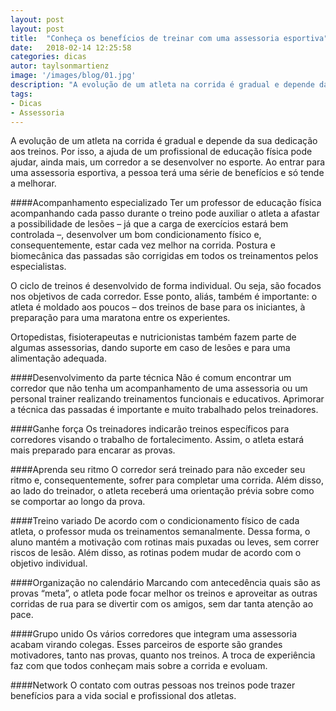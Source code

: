 ```yaml
---
layout: post
layout: post
title:  "Conheça os benefícios de treinar com uma assessoria esportiva"
date:   2018-02-14 12:25:58
categories: dicas
autor: taylsonmartienz
image: '/images/blog/01.jpg'
description: "A evolução de um atleta na corrida é gradual e depende da sua dedicação aos treinos. Por isso, a ajuda de um profissional de educação física pode ajudar, ainda mais, um corredor a se desenvolver no esporte. Ao entrar para uma assessoria esportiva, a pessoa terá uma série de benefícios e só tende a melhorar."
tags:
- Dicas
- Assessoria
---
```


A evolução de um atleta na corrida é gradual e depende da sua dedicação aos treinos. Por isso, a ajuda de um profissional de educação física pode ajudar, ainda mais, um corredor a se desenvolver no esporte. Ao entrar para uma assessoria esportiva, a pessoa terá uma série de benefícios e só tende a melhorar.

####Acompanhamento especializado
Ter um professor de educação física acompanhando cada passo durante o treino pode auxiliar o atleta a afastar a possibilidade de lesões – já que a carga de exercícios estará bem controlada –, desenvolver um bom condicionamento físico e, consequentemente, estar cada vez melhor na corrida. Postura e biomecânica das passadas são corrigidas em todos os treinamentos pelos especialistas.

O ciclo de treinos é desenvolvido de forma individual. Ou seja, são focados nos objetivos de cada corredor. Esse ponto, aliás, também é importante: o atleta é moldado aos poucos – dos treinos de base para os iniciantes, à preparação para uma maratona entre os experientes.

Ortopedistas, fisioterapeutas e nutricionistas também fazem parte de algumas assessorias, dando suporte em caso de lesões e para uma alimentação adequada.

####Desenvolvimento da parte técnica
Não é comum encontrar um corredor que não tenha um acompanhamento de uma assessoria ou um personal trainer realizando treinamentos funcionais e educativos. Aprimorar a técnica das passadas é importante e muito trabalhado pelos treinadores. 

####Ganhe força
Os treinadores indicarão treinos específicos para corredores visando o trabalho de fortalecimento. Assim, o atleta estará mais preparado para encarar as provas.

####Aprenda seu ritmo
O corredor será treinado para não exceder seu ritmo e, consequentemente, sofrer para completar uma corrida. Além disso, ao lado do treinador, o atleta receberá uma orientação prévia sobre como se comportar ao longo da prova.

####Treino variado
De acordo com o condicionamento físico de cada atleta, o professor muda os treinamentos semanalmente. Dessa forma, o aluno mantém a motivação com rotinas mais puxadas ou leves, sem correr riscos de lesão. Além disso, as rotinas podem mudar de acordo com o objetivo individual.

####Organização no calendário
Marcando com antecedência quais são as provas “meta”, o atleta pode focar melhor os treinos e aproveitar as outras corridas de rua para se divertir com os amigos, sem dar tanta atenção ao pace.

####Grupo unido
Os vários corredores que integram uma assessoria acabam virando colegas. Esses parceiros de esporte são grandes motivadores, tanto nas provas, quanto nos treinos. A troca de experiência faz com que todos conheçam mais sobre a corrida e evoluam.

####Network
O contato com outras pessoas nos treinos pode trazer benefícios para a vida social e profissional dos atletas.